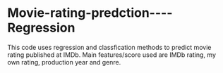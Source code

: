 # Movie-rating-predction----Regression
This code uses regression and classfication methods to predict movie rating published at IMDb. Main features/score used are
IMDb rating, my own rating, production year and genre. 

